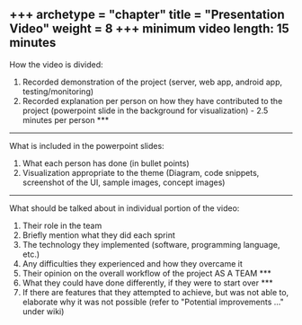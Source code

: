 +++
archetype = "chapter"
title = "Presentation Video"
weight = 8
+++
minimum video length: 15 minutes
---------------------------------------
How the video is divided: 
1. Recorded demonstration of the project (server, web app, android app, testing/monitoring)
2. Recorded explanation per person on how they have contributed to the project 
(powerpoint slide in the background for visualization) - 2.5 minutes per person ***
--------------------------------------------------------------
What is included in the powerpoint slides: 
1. What each person has done (in bullet points)
2. Visualization appropriate to the theme 
(Diagram, code snippets, screenshot of the UI, sample images, concept images)
-----------------------------------------------------------------------
What should be talked about in individual portion of the video: 
1. Their role in the team
2. Briefly mention what they did each sprint
3. The technology they implemented (software, programming language, etc.)
4. Any difficulties they experienced and how they overcame it
5. Their opinion on the overall workflow of the project AS A TEAM ***
6. What they could have done differently, if they were to start over ***
7. If there are features that they attempted to achieve, 
but was not able to, elaborate why it was not possible (refer to "Potential improvements ..." under wiki)
